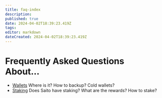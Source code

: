 ```yaml
---
title: faq-index
description: 
published: true
date: 2024-04-02T18:39:23.419Z
tags: 
editor: markdown
dateCreated: 2024-04-02T18:39:23.419Z
---
```


# Frequently Asked Questions About...
* [Wallets](https://wiki.saito.io/en/FAQ/wallet) 
Where is it?
How to backup?
Cold wallets?
* [Staking](https://wiki.saito.io/en/FAQ/staking)
Does Saito have staking?
What are the rewards?
How to stake?